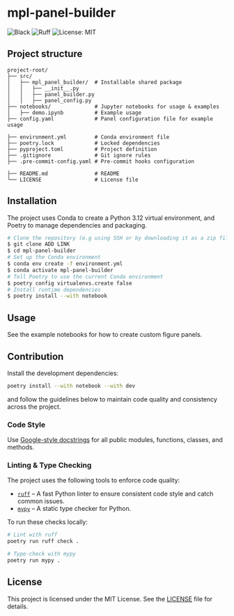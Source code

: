 # mpl-panel-builder

![Black](https://img.shields.io/badge/code%20style-black-000000.svg)
![Ruff](https://img.shields.io/badge/linter-ruff-0098db)
![License: MIT](https://img.shields.io/badge/License-MIT-yellow.svg)

## Project structure
```text
project-root/
├── src/
│   ├── mpl_panel_builder/  # Installable shared package
│   │   ├── __init__.py
│   │   ├── panel_builder.py
│   │   ├── panel_config.py
├── notebooks/              # Jupyter notebooks for usage & examples
│   ├── demo.ipynb          # Example usage
├── config.yaml             # Panel configuration file for example usage

├── environment.yml         # Conda environment file
├── poetry.lock             # Locked dependencies  
├── pyproject.toml          # Project definition
├── .gitignore              # Git ignore rules
├── .pre-commit-config.yaml # Pre-commit hooks configuration

├── README.md               # README
└── LICENSE                 # License file
```

## Installation
The project uses Conda to create a Python 3.12 virtual environment, and Poetry to manage dependencies and packaging.

```bash
# Clone the repository (e.g using SSH or by downloading it as a zip file)
$ git clone ADD LINK
$ cd mpl-panel-builder
# Set up the Conda environment
$ conda env create -f environment.yml
$ conda activate mpl-panel-builder
# Tell Poetry to use the current Conda environment
$ poetry config virtualenvs.create false
# Install runtime dependencies
$ poetry install --with notebook
```

## Usage
See the example notebooks for how to create custom figure panels.

## Contribution
Install the development dependencies:
```bash
poetry install --with notebook --with dev
```
and follow the guidelines below to maintain code quality and consistency across the project.

### Code Style
Use [Google-style docstrings](https://google.github.io/styleguide/pyguide.html#38-comments-and-docstrings) for all public modules, functions, classes, and methods.

### Linting & Type Checking
The project uses the following tools to enforce code quality:

- [`ruff`](https://docs.astral.sh/ruff/) – A fast Python linter to ensure consistent code style and catch common issues.
- [`mypy`](https://mypy-lang.org/) – A static type checker for Python.

To run these checks locally:

```bash
# Lint with ruff
poetry run ruff check .

# Type-check with mypy
poetry run mypy .
```

## License

This project is licensed under the MIT License. See the [LICENSE](LICENSE) file for details.
